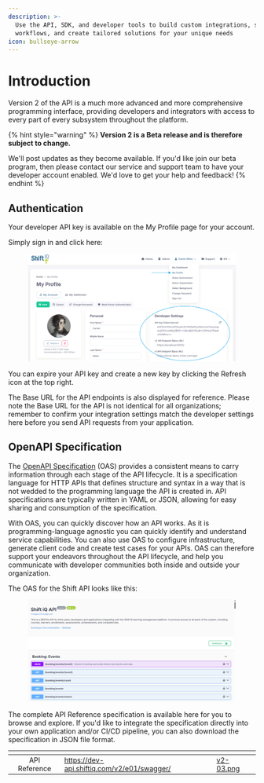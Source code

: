 ```yaml
---
description: >-
  Use the API, SDK, and developer tools to build custom integrations, streamline
  workflows, and create tailored solutions for your unique needs
icon: bullseye-arrow
---
```


# Introduction

Version 2 of the API is a much more advanced and more comprehensive programming interface, providing developers and integrators with access to every part of every subsystem throughout the platform.&#x20;

{% hint style="warning" %}
**Version 2 is a Beta release and is therefore subject to change.**&#x20;

We'll post updates as they become available. If you'd like join our beta program, then please contact our service and support team to have your developer account enabled. We'd love to get your help and feedback!
{% endhint %}

## Authentication

Your developer API key is available on the My Profile page for your account.&#x20;

Simply sign in and click here:

<figure><img src="../.gitbook/assets/v2-01.png" alt=""><figcaption></figcaption></figure>

You can expire your API key and create a new key by clicking the Refresh icon at the top right.

The Base URL for the API endpoints is also displayed for reference. Please note the Base URL for the API is not identical for all organizations; remember to confirm your integration settings match the developer settings here before you send API requests from your application.

## OpenAPI Specification

The [OpenAPI Specification](https://github.com/OAI/OpenAPI-Specification) (OAS) provides a consistent means to carry information through each stage of the API lifecycle. It is a specification language for HTTP APIs that defines structure and syntax in a way that is not wedded to the programming language the API is created in. API specifications are typically written in YAML or JSON, allowing for easy sharing and consumption of the specification.

With OAS, you can quickly discover how an API works. As it is programming-language agnostic you can quickly identify and understand service capabilities. You can also use OAS to configure infrastructure, generate client code and create test cases for your APIs. OAS can therefore support your endeavors throughout the API lifecycle, and help you communicate with developer communities both inside and outside your organization.

The OAS for the Shift API looks like this:

<figure><img src="../.gitbook/assets/v2-02.png" alt=""><figcaption></figcaption></figure>

The complete API Reference specification is available here for you to browse and explore. If you'd like to integrate the specification directly into your own application and/or CI/CD pipeline, you can also download the specification in JSON file format.

<table data-view="cards"><thead><tr><th align="center"></th><th data-hidden data-card-target data-type="content-ref"></th><th data-hidden data-card-cover data-type="files"></th></tr></thead><tbody><tr><td align="center">API Reference</td><td><a href="https://dev-api.shiftiq.com/v2/e01/swagger/">https://dev-api.shiftiq.com/v2/e01/swagger/</a></td><td><a href="../.gitbook/assets/v2-03.png">v2-03.png</a></td></tr></tbody></table>

